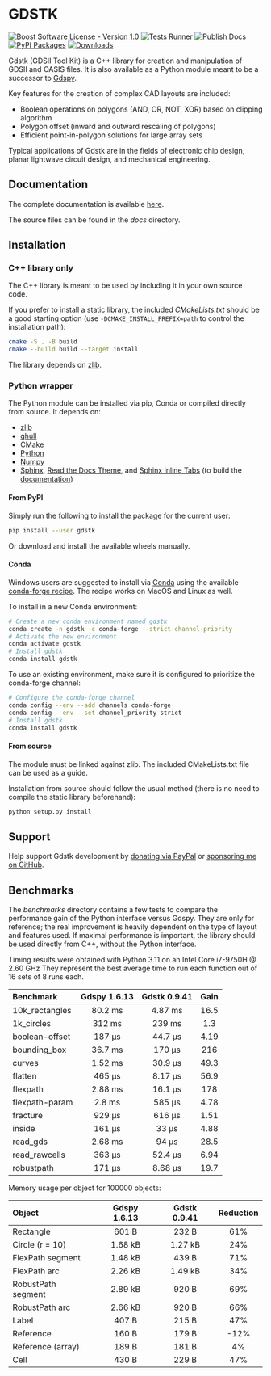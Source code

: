 # GDSTK

[![Boost Software License - Version 1.0](https://img.shields.io/github/license/heitzmann/gdstk.svg)](https://www.boost.org/LICENSE_1_0.txt)
[![Tests Runner](https://github.com/heitzmann/gdstk/actions/workflows/testing.yml/badge.svg)](https://github.com/heitzmann/gdstk/actions/workflows/testing.yml)
[![Publish Docs](https://github.com/heitzmann/gdstk/actions/workflows/docs.yml/badge.svg)](https://github.com/heitzmann/gdstk/actions/workflows/docs.yml)
[![PyPI Packages](https://github.com/heitzmann/gdstk/actions/workflows/pypi-packages.yml/badge.svg)](https://github.com/heitzmann/gdstk/actions/workflows/pypi-packages.yml)
[![Downloads](https://img.shields.io/github/downloads/heitzmann/gdstk/total.svg)](https://github.com/heitzmann/gdstk/releases)

Gdstk (GDSII Tool Kit) is a C++ library for creation and manipulation of GDSII and OASIS files.
It is also available as a Python module meant to be a successor to [Gdspy](https://github.com/heitzmann/gdspy).

Key features for the creation of complex CAD layouts are included:

* Boolean operations on polygons (AND, OR, NOT, XOR) based on clipping algorithm
* Polygon offset (inward and outward rescaling of polygons)
* Efficient point-in-polygon solutions for large array sets

Typical applications of Gdstk are in the fields of electronic chip design, planar lightwave circuit design, and mechanical engineering.


## Documentation

The complete documentation is available [here](http://heitzmann.github.io/gdstk).

The source files can be found in the _docs_ directory.


## Installation

### C++ library only

The C++ library is meant to be used by including it in your own source code.

If you prefer to install a static library, the included _CMakeLists.txt_ should be a good starting option (use `-DCMAKE_INSTALL_PREFIX=path` to control the installation path):

```sh
cmake -S . -B build
cmake --build build --target install
```

The library depends on [zlib](https://zlib.net/).

### Python wrapper

The Python module can be installed via pip, Conda or compiled directly from source.
It depends on:

* [zlib](https://zlib.net/)
* [qhull](http://www.qhull.org/)
* [CMake](https://cmake.org/)
* [Python](https://www.python.org/)
* [Numpy](https://numpy.org/)
* [Sphinx](https://www.sphinx-doc.org/), [Read the Docs Theme](https://sphinx-rtd-theme.readthedocs.io/), and [Sphinx Inline Tabs](https://sphinx-inline-tabs.readthedocs.io/) (to build the [documentation](http://heitzmann.github.io/gdstk))

#### From PyPI

Simply run the following to install the package for the current user:

```sh
pip install --user gdstk
```

Or download and install the available wheels manually.

#### Conda

Windows users are suggested to install via [Conda](https://www.anaconda.com/) using the available [conda-forge recipe](https://github.com/conda-forge/gdstk-feedstock).
The recipe works on MacOS and Linux as well.

To install in a new Conda environment:

```sh
# Create a new conda environment named gdstk
conda create -n gdstk -c conda-forge --strict-channel-priority
# Activate the new environment
conda activate gdstk
# Install gdstk
conda install gdstk
```

To use an existing environment, make sure it is configured to prioritize the conda-forge channel:

```sh
# Configure the conda-forge channel
conda config --env --add channels conda-forge
conda config --env --set channel_priority strict
# Install gdstk
conda install gdstk
```

#### From source

The module must be linked against zlib.
The included CMakeLists.txt file can be used as a guide.

Installation from source should follow the usual method (there is no need to compile the static library beforehand):

```sh
python setup.py install
```

## Support

Help support Gdstk development by [donating via PayPal](https://www.paypal.com/cgi-bin/webscr?cmd=_s-xclick&hosted_button_id=JD2EUE2WPPBQQ) or [sponsoring me on GitHub](https://github.com/sponsors/heitzmann).


## Benchmarks

The _benchmarks_ directory contains a few tests to compare the performance gain of the Python interface versus Gdspy.
They are only for reference; the real improvement is heavily dependent on the type of layout and features used.
If maximal performance is important, the library should be used directly from C++, without the Python interface.

Timing results were obtained with Python 3.11 on an Intel Core i7-9750H @ 2.60 GHz
They represent the best average time to run each function out of 16 sets of 8 runs each.

| Benchmark        |   Gdspy 1.6.13   |   Gdstk 0.9.41   |   Gain   |
| :--------------- | :--------------: | :--------------: | :------: |
| 10k_rectangles   |     80.2 ms      |     4.87 ms      |   16.5   |
| 1k_circles       |      312 ms      |      239 ms      |   1.3    |
| boolean-offset   |      187 μs      |     44.7 μs      |   4.19   |
| bounding_box     |     36.7 ms      |      170 μs      |   216    |
| curves           |     1.52 ms      |     30.9 μs      |   49.3   |
| flatten          |      465 μs      |     8.17 μs      |   56.9   |
| flexpath         |     2.88 ms      |     16.1 μs      |   178    |
| flexpath-param   |      2.8 ms      |      585 μs      |   4.78   |
| fracture         |      929 μs      |      616 μs      |   1.51   |
| inside           |      161 μs      |      33 μs       |   4.88   |
| read_gds         |     2.68 ms      |      94 μs       |   28.5   |
| read_rawcells    |      363 μs      |     52.4 μs      |   6.94   |
| robustpath       |      171 μs      |     8.68 μs      |   19.7   |

Memory usage per object for 100000 objects:

| Object               |   Gdspy 1.6.13   |   Gdstk 0.9.41   | Reduction |
| :------------------- | :--------------: | :--------------: | :-------: |
| Rectangle            |      601 B       |      232 B       |    61%    |
| Circle (r = 10)      |     1.68 kB      |     1.27 kB      |    24%    |
| FlexPath segment     |     1.48 kB      |      439 B       |    71%    |
| FlexPath arc         |     2.26 kB      |     1.49 kB      |    34%    |
| RobustPath segment   |     2.89 kB      |      920 B       |    69%    |
| RobustPath arc       |     2.66 kB      |      920 B       |    66%    |
| Label                |      407 B       |      215 B       |    47%    |
| Reference            |      160 B       |      179 B       |    -12%   |
| Reference (array)    |      189 B       |      181 B       |     4%    |
| Cell                 |      430 B       |      229 B       |    47%    |
